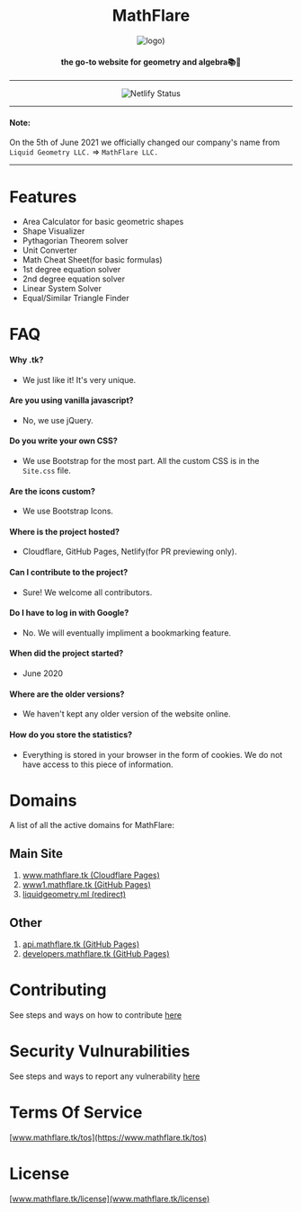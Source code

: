 <h1 align='center'>MathFlare</h1>
<div align='center'>

![logo)](https://user-images.githubusercontent.com/68110106/115993058-974fae80-a5d9-11eb-98d8-a3cdff241ce5.png)

<h4 align='center'>the go-to website for geometry and algebra📚🍎</h1>

____

![Netlify Status](https://api.netlify.com/api/v1/badges/b43907f2-5e50-4457-85ce-42c395322564/deploy-status)

____

</div>

#### Note:

On the 5th of June 2021 we officially changed our company's name from `Liquid Geometry LLC.` => `MathFlare LLC.`

____

# Features

- Area Calculator for basic geometric shapes
- Shape Visualizer
- Pythagorian Theorem solver
- Unit Converter
- Math Cheat Sheet(for basic formulas)
- 1st degree equation solver
- 2nd degree equation solver
- Linear System Solver
- Equal/Similar Triangle Finder

# FAQ

#### Why .tk?
- We just like it! It's very unique.

#### Are you using vanilla javascript?
- No, we use jQuery.

#### Do you write your own CSS?
- We use Bootstrap for the most part. All the custom CSS is in the `Site.css` file.

#### Are the icons custom?
- We use Bootstrap Icons.

#### Where is the project hosted?
- Cloudflare, GitHub Pages, Netlify(for PR previewing only).

#### Can I contribute to the project?
- Sure! We welcome all contributors.

#### Do I have to log in with Google?
- No. We will eventually impliment a bookmarking feature.

#### When did the project started?
- June 2020

#### Where are the older versions?
- We haven't kept any older version of the website online.

#### How do you store the statistics?
- Everything is stored in your browser in the form of cookies. We do not have access to this piece of information.

# Domains

A list of all the active domains for MathFlare:

## Main Site

1. [www.mathflare.tk (Cloudflare Pages)](https://www.mathflare.tk)
2. [www1.mathflare.tk (GitHub Pages)](https://www2.mathflare.tk)
3. [liquidgeometry.ml (redirect)](http://liquidgeometry.ml)

## Other

1. [api.mathflare.tk (GitHub Pages)](https://api.mathflare.tk)
2. [developers.mathflare.tk (GitHub Pages)](https://developers.mathflare.tk)

# Contributing

See steps and ways on how to contribute [here](https://github.com/liquid-geometry/liquidgeometry/blob/main/CONTRIBUTING.md "CONTRIBUTING.md file")

# Security Vulnurabilities

See steps and ways to report any vulnerability [here](https://github.com/liquid-geometry/liquidgeometry/blob/main/SECURITY.md "SECURITY.md file")

# Terms Of Service

[www.mathflare.tk/tos](https://www.mathflare.tk/tos)

# License

[www.mathflare.tk/license](www.mathflare.tk/license)
